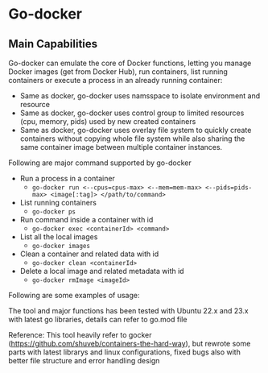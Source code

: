 # Go-docker

## Main Capabilities
Go-docker can emulate the core of Docker functions, letting you manage Docker images (get from Docker Hub), run containers, list running containers or execute a process in an already running container:
- Same as docker, go-docker uses namsspace to isolate environment and resource
- Same as docker, go-docker uses control group to limited resources (cpu, memory, pids) used by new created containers
- Same as docker, go-docker uses overlay file system to quickly create containers without copying whole file system while also sharing the same container image between multiple container instances.


Following are major command supported by go-docker
* Run a process in a container
   * `go-docker run <--cpus=cpus-max> <--mem=mem-max> <--pids=pids-max> <image[:tag]> </path/to/command>`
* List running containers
   * `go-docker ps`
* Run command inside a container with id
   * `go-docker exec <containerId> <command>`
* List all the local images
   * `go-docker images`
* Clean a container and related data with id
   * `go-docker clean <containerId>`
* Delete a local image and related metadata with id
   * `go-docker rmImage <imageId>`

Following are some examples of usage:


The tool and major functions has been tested with Ubuntu 22.x and 23.x with latest go libraries, details can refer to go.mod file

Reference: This tool heavily refer to gocker (https://github.com/shuveb/containers-the-hard-way), but rewrote some parts with latest librarys and linux configurations, fixed bugs also with better file structure and error handling design